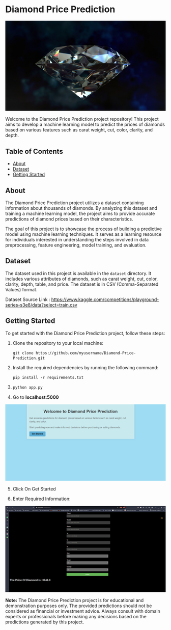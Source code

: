 # Diamond Price Prediction

![Diamond Price Prediction](https://github.com/Ahmad10Raza/Diamond-Price-Prediction/blob/master/templates/Images/diamond.jpg)

Welcome to the Diamond Price Prediction project repository! This project aims to develop a machine learning model to predict the prices of diamonds based on various features such as carat weight, cut, color, clarity, and depth.

## Table of Contents

- [About](#about)
- [Dataset](#dataset)
- [Getting Started](#getting-started)

## About

The Diamond Price Prediction project utilizes a dataset containing information about thousands of diamonds. By analyzing this dataset and training a machine learning model, the project aims to provide accurate predictions of diamond prices based on their characteristics.

The goal of this project is to showcase the process of building a predictive model using machine learning techniques. It serves as a learning resource for individuals interested in understanding the steps involved in data preprocessing, feature engineering, model training, and evaluation.

## Dataset

The dataset used in this project is available in the `dataset` directory. It includes various attributes of diamonds, such as carat weight, cut, color, clarity, depth, table, and price. The dataset is in CSV (Comma-Separated Values) format.

Dataset Source Link : https://www.kaggle.com/competitions/playground-series-s3e8/data?select=train.csv

## Getting Started

To get started with the Diamond Price Prediction project, follow these steps:

1. Clone the repository to your local machine:
   ```
   git clone https://github.com/myusername/Diamond-Price-Prediction.git
   ```

2. Install the required dependencies by running the following command:
   ```
   pip install -r requirements.txt
   ```
3. ```python
   python app.py
   
4. Go to  **localhost:5000**

![Home Page](templates/images/index.png)

5. Click On Get Started
  
6. Enter Required Information:

![Prediction Page](https://github.com/Ahmad10Raza/Diamond-Price-Prediction/blob/master/templates/Images/predict.png)



**Note:** The Diamond Price Prediction project is for educational and demonstration purposes only. The provided predictions should not be considered as financial or investment advice. Always consult with domain experts or professionals before making any decisions based on the predictions generated by this project.
